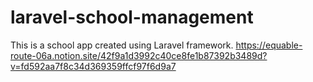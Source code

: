# laravel-school-management

This is a school app created using Laravel framework.
https://equable-route-06a.notion.site/42f9a1d3992c40ce8fe1b87392b3489d?v=fd592aa7f8c34d369359ffcf97f6d9a7
